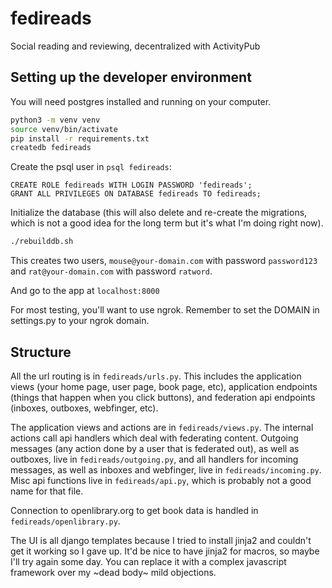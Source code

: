 # fedireads

Social reading and reviewing, decentralized with ActivityPub

## Setting up the developer environment
You will need postgres installed and running on your computer.

``` bash
python3 -m venv venv
source venv/bin/activate
pip install -r requirements.txt
createdb fedireads
```

Create the psql user in `psql fedireads`:
``` psql
CREATE ROLE fedireads WITH LOGIN PASSWORD 'fedireads';
GRANT ALL PRIVILEGES ON DATABASE fedireads TO fedireads;
```

Initialize the database (this will also delete and re-create the migrations, which is not
a good idea for the long term but it's what I'm doing right now).
``` bash
./rebuilddb.sh
```
This creates two users, `mouse@your-domain.com` with password `password123` and `rat@your-domain.com` with password `ratword`.

And go to the app at `localhost:8000`

For most testing, you'll want to use ngrok. Remember to set the DOMAIN in settings.py to your ngrok domain.


## Structure

All the url routing is in `fedireads/urls.py`. This includes the application views (your home page, user page, book page, etc),
application endpoints (things that happen when you click buttons), and federation api endpoints (inboxes, outboxes, webfinger, etc).

The application views and actions are in `fedireads/views.py`. The internal actions call api handlers which deal with federating content.
Outgoing messages (any action done by a user that is federated out), as well as outboxes, live in `fedireads/outgoing.py`, and all handlers for incoming
messages, as well as inboxes and webfinger, live in `fedireads/incoming.py`. Misc api functions live in `fedireads/api.py`, which is
probably not a good name for that file.

Connection to openlibrary.org to get book data is handled in `fedireads/openlibrary.py`.

The UI is all django templates because I tried to install jinja2 and couldn't get it working so I gave up. It'd be nice to have
jinja2 for macros, so maybe I'll try again some day. You can replace it with a complex javascript framework over my ~dead body~ mild objections.
